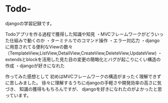# Todo-

djangoの学習記録です。

Todoアプリを作る過程で獲得した知識や知見
・MVCフレームワークがどういった仕組みで動くのか
・ターミナルでのコマンド操作
・エラー対応力
・djangoに用意されてる便利なViewの数々
（TemplateView,ListView,DetailView,CreateView,DeleteView,UpdateView)
・extendsとblockを活用した見た目の変更の簡略化とバグが起こりにくい構造の作成
・djangoが好きになれた


作ってみた感想として
初めはMVCフレームワークの構造がまったく理解できずに苦しみました。
徐々に理解するうちにdjangoの手軽さや開発効率の高さに気づき、
知識の獲得ももちろんですが、
djangoを好きになれたのがよかったと思っています。
